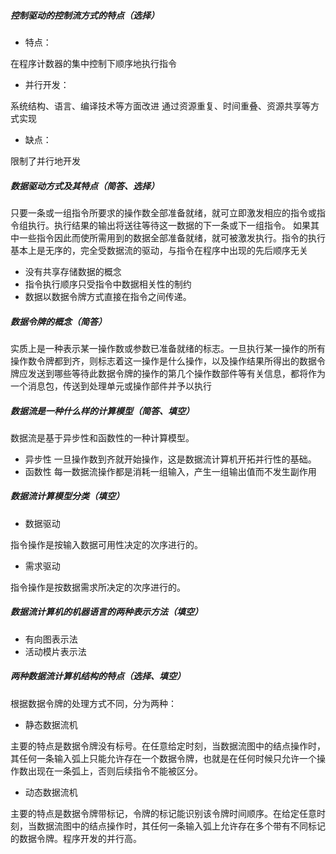 ##### 控制驱动的控制流方式的特点（选择）
* 特点：

在程序计数器的集中控制下顺序地执行指令
* 并行开发：

系统结构、语言、编译技术等方面改进
通过资源重复、时间重叠、资源共享等方式实现
* 缺点：

限制了并行地开发
##### 数据驱动方式及其特点（简答、选择）
只要一条或一组指令所要求的操作数全部准备就绪，就可立即激发相应的指令或指令组执行。执行结果的输出将送往等待这一数据的下一条或下一组指令。
如果其中一些指令因此而使所需用到的数据全部准备就绪，就可被激发执行。指令的执行基本上是无序的，完全受数据流的驱动，与指令在程序中出现的先后顺序无关
* 没有共享存储数据的概念
* 指令执行顺序只受指令中数据相关性的制约
* 数据以数据令牌方式直接在指令之间传递。
##### 数据令牌的概念（简答）
实质上是一种表示某一操作数或参数已准备就绪的标志。一旦执行某一操作的所有操作数令牌都到齐，则标志着这一操作是什么操作，以及操作结果所得出的数据令牌应发送到哪些等待此数据令牌的操作的第几个操作数部件等有关信息，都将作为一个消息包，传送到处理单元或操作部件并予以执行
##### 数据流是一种什么样的计算模型（简答、填空）
数据流是基于异步性和函数性的一种计算模型。
* 异步性 一旦操作数到齐就开始操作，这是数据流计算机开拓并行性的基础。
* 函数性 每一数据流操作都是消耗一组输入，产生一组输出值而不发生副作用
##### 数据流计算模型分类（填空）
* 数据驱动

指令操作是按输入数据可用性决定的次序进行的。
* 需求驱动

指令操作是按数据需求所决定的次序进行的。
##### 数据流计算机的机器语言的两种表示方法（填空）
* 有向图表示法
* 活动模片表示法
##### 两种数据流计算机结构的特点（选择、填空）
根据数据令牌的处理方式不同，分为两种：
* 静态数据流机

主要的特点是数据令牌没有标号。在任意给定时刻，当数据流图中的结点操作时，其任何一条输入弧上只能允许存在一个数据令牌，也就是在任何时候只允许一个操作数出现在一条弧上，否则后续指令不能被区分。

* 动态数据流机

主要的特点是数据令牌带标记，令牌的标记能识别该令牌时间顺序。在给定任意时刻，当数据流图中的结点操作时，其任何一条输入弧上允许存在多个带有不同标记的数据令牌。程序开发的并行高。
